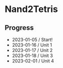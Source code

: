 # Nand2Tetris

## Progress
- 2023-01-05 / Start!
- 2023-01-16 / Unit 1
- 2023-01-17 / Unit 2
- 2023-01-18 / Unit 3
- 2023-02-01 / Unit 4